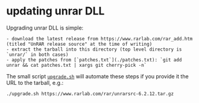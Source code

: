 # updating unrar DLL

Upgrading unrar DLL is simple:

    - download the latest release from https://www.rarlab.com/rar_add.htm (titled "UnRAR release source" at the time of writing)
    - extract the tarball into this directory (top level directory is `unrar/` in both cases)
    - apply the patches from [`patches.txt`](./patches.txt): `git add unrar && cat patches.txt | xargs git cherry-pick -n`

The small script [`upgrade.sh`](./upgrade.sh) will automate these steps if you provide it the URL to the tarball, e.g.:

```bash
./upgrade.sh https://www.rarlab.com/rar/unrarsrc-6.2.12.tar.gz
```
